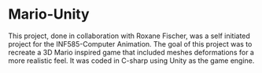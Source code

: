 # Mario-Unity

This project, done in collaboration with Roxane Fischer, was a self initiated project for the INF585-Computer Animation.
The goal of this project was to recreate a 3D Mario inspired game that included meshes deformations for a more realistic feel. 
It was coded in C-sharp using Unity as the game engine. 
